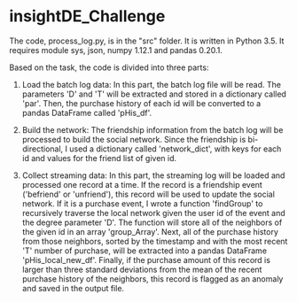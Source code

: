 # insightDE_Challenge
The code, process_log.py, is in the "src" folder. It is written in Python 3.5. It requires module sys, json, numpy 1.12.1 and pandas 0.20.1.

Based on the task, the code is divided into three parts:

1. Load the batch log data: In this part, the batch log file will be read. The parameters 'D' and 'T' will be extracted and stored in a dictionary called 'par'. Then, the purchase history of each id will be converted to a pandas DataFrame called 'pHis_df'.

2. Build the network: The friendship information from the batch log will be processed to build the social network. Since the friendship is bi-directional, I used a dictionary called 'network_dict', with keys for each id and values for the friend list of given id.  

3. Collect streaming data: In this part, the streaming log will be loaded and processed one record at a time. If the record is a friendship event ('befriend' or 'unfriend'), this record will be used to update the social network. If it is a purchase event, I wrote a function 'findGroup' to recursively traverse the local network given the user id of the event and the degree parameter 'D'. The function will store all of the neighbors of the given id in an array 'group_Array'. Next, all of the purchase history from those neighbors, sorted by the timestamp and with the most recent 'T' number of purchase, will be extracted into a pandas DataFrame 'pHis_local_new_df'. Finally, if the purchase amount of this record is larger than three standard deviations from the mean of the recent purchase history of the neighbors, this record is flagged as an anomaly and saved in the output file.




